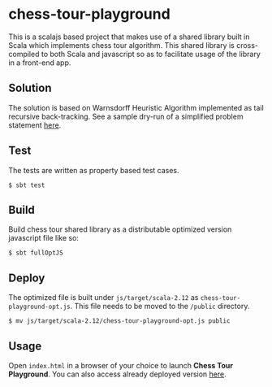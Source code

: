 # chess-tour-playground
This is a scalajs based project that makes use of a shared library built in Scala which implements chess tour algorithm. This shared library is cross-compiled to both Scala and javascript so as to facilitate usage of the library in a front-end app.

## Solution
The solution is based on Warnsdorff Heuristic Algorithm implemented as tail recursive back-tracking. See a sample dry-run of a simplified problem statement [here](https://docs.google.com/spreadsheets/d/13-e_vpze8RIx9d_2ZaKqY4_NoKBgP1p4cKifGu-lvhg/edit?usp=sharing).

## Test
The tests are written as property based test cases.
```
$ sbt test
```

## Build
Build chess tour shared library as a distributable optimized version javascript file like so:
```
$ sbt fullOptJS
```

## Deploy
The optimized file is built under `js/target/scala-2.12` as `chess-tour-playground-opt.js`. This file needs to be moved to the `/public` directory.
```
$ mv js/target/scala-2.12/chess-tour-playground-opt.js public
```

## Usage
Open `index.html` in a browser of your choice to launch **Chess Tour Playground**. You can also access already deployed version [here](https://iamsmkr.github.io/chess-tour-playground/).
